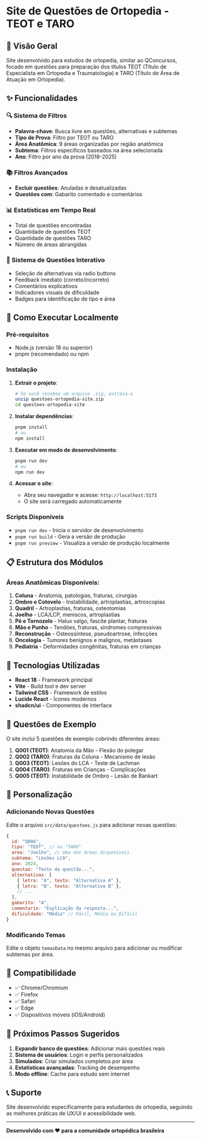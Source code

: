 # Site de Questões de Ortopedia - TEOT e TARO

## 🎯 Visão Geral

Site desenvolvido para estudos de ortopedia, similar ao QConcursos, focado em questões para preparação dos títulos TEOT (Título de Especialista em Ortopedia e Traumatologia) e TARO (Título de Área de Atuação em Ortopedia).

## ✨ Funcionalidades

### 🔍 Sistema de Filtros
- **Palavra-chave**: Busca livre em questões, alternativas e subtemas
- **Tipo de Prova**: Filtro por TEOT ou TARO
- **Área Anatômica**: 9 áreas organizadas por região anatômica
- **Subtema**: Filtros específicos baseados na área selecionada
- **Ano**: Filtro por ano da prova (2018-2025)

### 📚 Filtros Avançados
- **Excluir questões**: Anuladas e desatualizadas
- **Questões com**: Gabarito comentado e comentários

### 📊 Estatísticas em Tempo Real
- Total de questões encontradas
- Quantidade de questões TEOT
- Quantidade de questões TARO
- Número de áreas abrangidas

### 🎯 Sistema de Questões Interativo
- Seleção de alternativas via radio buttons
- Feedback imediato (correto/incorreto)
- Comentários explicativos
- Indicadores visuais de dificuldade
- Badges para identificação de tipo e área

## 🚀 Como Executar Localmente

### Pré-requisitos
- Node.js (versão 18 ou superior)
- pnpm (recomendado) ou npm

### Instalação

1. **Extrair o projeto**:
   ```bash
   # Se você recebeu um arquivo .zip, extraia-o
   unzip questoes-ortopedia-site.zip
   cd questoes-ortopedia-site
   ```

2. **Instalar dependências**:
   ```bash
   pnpm install
   # ou
   npm install
   ```

3. **Executar em modo de desenvolvimento**:
   ```bash
   pnpm run dev
   # ou
   npm run dev
   ```

4. **Acessar o site**:
   - Abra seu navegador e acesse: `http://localhost:5173`
   - O site será carregado automaticamente

### Scripts Disponíveis

- `pnpm run dev` - Inicia o servidor de desenvolvimento
- `pnpm run build` - Gera a versão de produção
- `pnpm run preview` - Visualiza a versão de produção localmente

## 📋 Estrutura dos Módulos

### Áreas Anatômicas Disponíveis:

1. **Coluna** - Anatomia, patologias, fraturas, cirurgias
2. **Ombro e Cotovelo** - Instabilidade, artroplastias, artroscopias
3. **Quadril** - Artroplastias, fraturas, osteotomias
4. **Joelho** - LCA/LCP, meniscos, artroplastias
5. **Pé e Tornozelo** - Halux valgo, fascite plantar, fraturas
6. **Mão e Punho** - Tendões, fraturas, síndromes compressivas
7. **Reconstrução** - Osteossíntese, pseudoartrose, infecções
8. **Oncologia** - Tumores benignos e malignos, metástases
9. **Pediatria** - Deformidades congênitas, fraturas em crianças

## 🎨 Tecnologias Utilizadas

- **React 18** - Framework principal
- **Vite** - Build tool e dev server
- **Tailwind CSS** - Framework de estilos
- **Lucide React** - Ícones modernos
- **shadcn/ui** - Componentes de interface

## 📝 Questões de Exemplo

O site inclui 5 questões de exemplo cobrindo diferentes áreas:

1. **Q001 (TEOT)**: Anatomia da Mão - Flexão do polegar
2. **Q002 (TARO)**: Fraturas da Coluna - Mecanismo de lesão
3. **Q003 (TEOT)**: Lesões do LCA - Teste de Lachman
4. **Q004 (TARO)**: Fraturas em Crianças - Complicações
5. **Q005 (TEOT)**: Instabilidade de Ombro - Lesão de Bankart

## 🔧 Personalização

### Adicionando Novas Questões

Edite o arquivo `src/data/questoes.js` para adicionar novas questões:

```javascript
{
  id: "Q006",
  tipo: "TEOT", // ou "TARO"
  area: "Joelho", // Uma das áreas disponíveis
  subtema: "Lesões LCA",
  ano: 2024,
  questao: "Texto da questão...",
  alternativas: [
    { letra: "A", texto: "Alternativa A" },
    { letra: "B", texto: "Alternativa B" },
    // ...
  ],
  gabarito: "A",
  comentario: "Explicação da resposta...",
  dificuldade: "Média" // Fácil, Média ou Difícil
}
```

### Modificando Temas

Edite o objeto `temasData` no mesmo arquivo para adicionar ou modificar subtemas por área.

## 📱 Compatibilidade

- ✅ Chrome/Chromium
- ✅ Firefox
- ✅ Safari
- ✅ Edge
- ✅ Dispositivos móveis (iOS/Android)

## 🎯 Próximos Passos Sugeridos

1. **Expandir banco de questões**: Adicionar mais questões reais
2. **Sistema de usuários**: Login e perfis personalizados
3. **Simulados**: Criar simulados completos por área
4. **Estatísticas avançadas**: Tracking de desempenho
5. **Modo offline**: Cache para estudo sem internet

## 📞 Suporte

Site desenvolvido especificamente para estudantes de ortopedia, seguindo as melhores práticas de UX/UI e acessibilidade web.

---

**Desenvolvido com ❤️ para a comunidade ortopédica brasileira**


